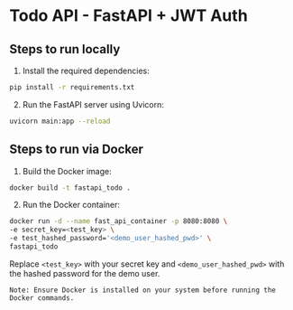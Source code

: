 # Todo API - FastAPI + JWT Auth

## Steps to run locally

1. Install the required dependencies:

```bash
pip install -r requirements.txt
```

2. Run the FastAPI server using Uvicorn:

```bash
uvicorn main:app --reload
```

## Steps to run via Docker

1. Build the Docker image:

```bash
docker build -t fastapi_todo .
```

2. Run the Docker container:

```bash
docker run -d --name fast_api_container -p 8080:8080 \
-e secret_key=<test_key> \
-e test_hashed_password='<demo_user_hashed_pwd>' \
fastapi_todo
```

Replace `<test_key>` with your secret key and `<demo_user_hashed_pwd>` with the hashed password for the demo user.

```plaintext
Note: Ensure Docker is installed on your system before running the Docker commands.
```

